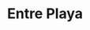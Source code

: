 ---
title: "Entre Playa"
url: /niebla/entre-playa-cruce-t-338-valdivia-niebla-los-molinos-loncoyen/
shop: panadería
---
